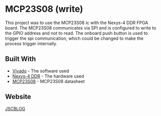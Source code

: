 # MCP23S08 (write)

This project was to use the MCP23S08 ic with the Nexys-4 DDR FPGA board. The MCP23S08 communicates via SPI and is configured to write to the GPIO address and not to read. The onboard push button is used to trigger the spi communication, which could be changed to make the process trigger internally.

## Built With

* [Vivado](https://www.xilinx.com/products/design-tools/vivado.html) - The software used
* [Nexys-4 DDR](https://store.digilentinc.com/nexys-4-artix-7-fpga-trainer-board-limited-time-see-nexys4-ddr/) - The hardware used
* [MCP23S08](https://ww1.microchip.com/downloads/en/DeviceDoc/21919e.pdf) - MCP23S08 datasheet

## Website

[JSCBLOG](http://jscblog.com/)



